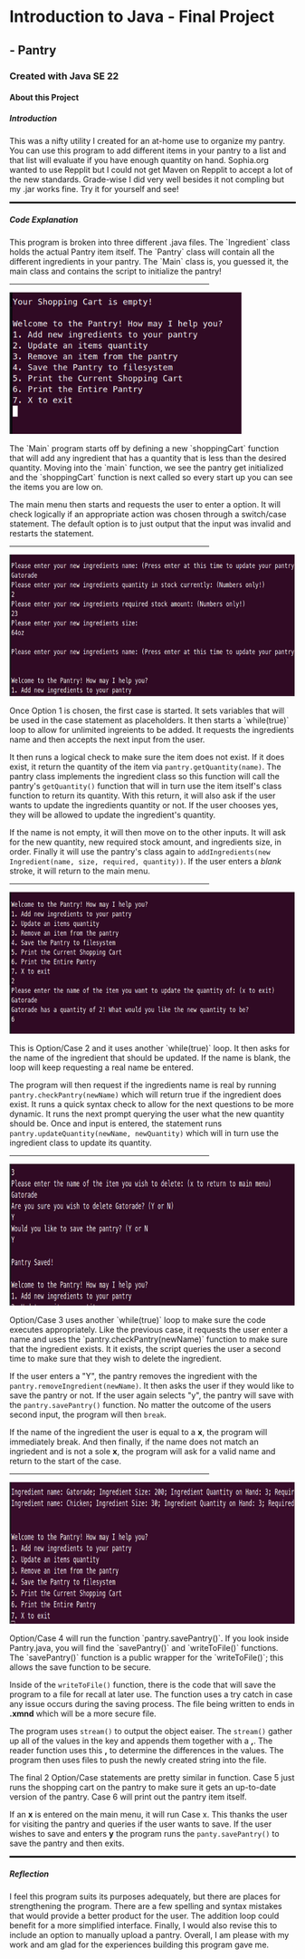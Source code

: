 <h1>Introduction to Java - Final Project</h1>

<h2>- Pantry</h2>

<!-- This is used for my webpage which you can check out at: -->
<div id="carouselHolder"></div>

<h3>Created with Java SE 22</h3>
<h4>About this Project</h4>

<h5 id="intro">Introduction</h5>
<p class="introP">This was a nifty utility I created for an at-home use to organize my pantry. You can use this program to add different items in your pantry to a list and that list will evaluate if you have enough quantity on hand. Sophia.org wanted to use Repplit but I could not get Maven on Repplit to accept a lot of the new standards. Grade-wise I did very well besides it not compling but my .jar works fine. Try it for yourself and see!</p>

<hr style="width:100%;border:1px solid black" class="partialBorder">

<h5 id="explanation">Code Explanation</h5>
 
<p class="explanationP">This program is broken into three different .java files. The `Ingredient` class holds the actual Pantry item itself. The `Pantry` class will contain all the different ingredients in your pantry. The `Main` class is, you guessed it, the main class and contains the script to initialize the pantry!</p>

<hr width="70%" border="1px solid black">
<img id="main" src="https://github.com/jmartell72/SchoolProjects/blob/main/Sophia.org/Introduction%20to%20Java%20Programming/FinalProgram/imgs/Main_Menu.png?raw=true" alt="Main Menu screen" height="250">

<p class="explanationP">The `Main` program starts off by defining a new `shoppingCart` function that will add any ingredient that has a quantity that is less than the desired quantity. Moving into the `main` function, we see the pantry get initialized and the `shoppingCart` function is next called so every start up you can see the items you are low on. 

The main menu then starts and requests the user to enter a option. It will check logically if an appropriate action was chosen through a switch/case statement. The default option is to just output that the input was invalid and restarts the statement.<p>

<hr width="70%" border="1px solid black" class="partialBorder"> 
<img src="https://github.com/jmartell72/SchoolProjects/blob/main/Sophia.org/Introduction%20to%20Java%20Programming/FinalProgram/imgs/Option_1.png?raw=true" alt="Option 1" height="250">

<p class="explanationP">Once Option 1 is chosen, the first case is started. It sets variables that will be used in the case statement as placeholders. It then starts a `while(true)` loop to allow for unlimited ingreients to be added. It requests the ingredients name and then accepts the next input from the user.

It then runs a logical check to make sure the item does not exist. If it does exist, it return the quantity of the item via `pantry.getQuantity(name)`. The pantry class implements the ingredient class so this function will call the pantry's `getQuantity()` function that will in turn use the item itself's class function to return its quantity. With this return, it will also ask if the user wants to update the ingredients quantity or not. If the user chooses yes, they will be allowed to update the ingredient's quantity.

If the name is not empty, it will then move on to the other inputs. It will ask for the new quantity, new required stock amount, and ingredients size, in order. Finally it will use the pantry's class again to `addIngredients(new Ingredient(name, size, required, quantity))`. If the user enters a <i>blank</i> stroke, it will return to the main menu.</p>

<hr width="70%" border="1px solid black" class="partialBorder">
<img src="https://github.com/jmartell72/SchoolProjects/blob/main/Sophia.org/Introduction%20to%20Java%20Programming/FinalProgram/imgs/Option_2.png?raw=true" alt="Option 2" height="250">

<p class="explanationP">This is Option/Case 2 and it uses another `while(true)` loop. It then asks for the name of the ingredient that should be updated. If the name is blank, the loop will keep requesting a real name be entered. 

The program will then request if the ingredients name is real by running `pantry.checkPantry(newName)` which will return true if the ingredient does exist. It runs a quick syntax check to allow for the next questions to be more dynamic. It runs the next prompt querying the user what the new quantity should be. Once and input is entered, the statement runs `pantry.updateQuantity(newName, newQuantity)` which will in turn use the ingredient class to update its quantity.</p>

<hr width="70%" border="1px solid black">
<img src="https://github.com/jmartell72/SchoolProjects/blob/main/Sophia.org/Introduction%20to%20Java%20Programming/FinalProgram/imgs/Option_3.png?raw=true" alt="Option 3" height="250">

<p class="explanationP">Option/Case 3 uses another `while(true)` loop to make sure the code executes appropriately. Like the previous case, it requests the user enter a name and uses the `pantry.checkPantry(newName)` function to make sure that the ingredient exists. It it exists, the script queries the user a second time to make sure that they wish to delete the ingredient. 

If the user enters a "Y", the pantry removes the ingredient with the `pantry.removeIngredient(newName)`. It then asks the user if they would like to save the pantry or not. If the user again selects "y", the pantry will save with the `pantry.savePantry()` function. No matter the outcome of the users second input, the program will then `break`.

If the name of the ingredient the user is equal to a <b>x</b>, the program will immediately break. And then finally, if the name does not match an ingriedent and is not a sole <b>x</b>, the program will ask for a valid name and return to the start of the case.</p>

<hr width="70%" border="1px solid black">
<img src="https://github.com/jmartell72/SchoolProjects/blob/main/Sophia.org/Introduction%20to%20Java%20Programming/FinalProgram/imgs/Option_6.png?raw=true" alt="Option 6" height="250">

<p>Option/Case 4 will run the function `pantry.savePantry()`. If you look inside Pantry.java, you will find the `savePantry()` and `writeToFile()` functions. The `savePantry()` function is a public wrapper for the `writeToFile()`; this allows the save function to be secure. 

Inside of the `writeToFile()` function, there is the code that will save the program to a file for recall at later use. The function uses a try catch in case any issue occurs during the saving process. The file being written to ends in <b>.xmnd</b> which will be a more secure file. 

The program uses `stream()` to output the object eaiser. The `stream()` gather up all of the values in the key and appends them together with a <b>,</b>. The reader function uses this <b>,</b> to determine the differences in the values. The program then uses files to push the newly created string into the file.
  
The final 2 Option/Case statements are pretty similar in function. Case 5 just runs the shopping cart on the pantry to make sure it gets an up-to-date version of the pantry. Case 6 will print out the pantry item itself.

If an <b>x</b> is entered on the main menu, it will run Case x. This thanks the user for visiting the pantry and queries if the user wants to save. If the user wishes to save and enters <b>y</b> the program runs the `panty.savePantry()` to save the pantry and then exits.</p>

<hr style="width:100%;border:1px solid black" class="partialBorder">

<h5 id="reflection">Reflection</h5>
<p class="reflectionP">I feel this program suits its purposes adequately, but there are places for strengthening the program. There are a few spelling and syntax mistakes that would provide a better product for the user. The addition loop could benefit for a more simplified interface. Finally, I would also revise this to include an option to manually upload a pantry. Overall, I am please with my work and am glad for the experiences building this program gave me.</p>
